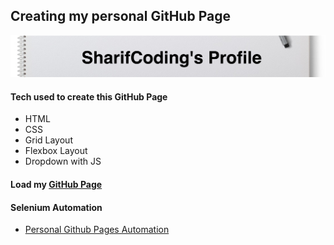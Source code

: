 ## Creating my personal GitHub Page

![Title](./img/title.png)
#### Tech used to create this GitHub Page
- HTML
- CSS
- Grid Layout
- Flexbox Layout
- Dropdown with JS

#### Load my [GitHub Page](https://sharifcoding.github.io/)

#### Selenium Automation
- [Personal Github Pages Automation](https://github.com/SharifCoding/automation-selenium/tree/master/githubPageTest)